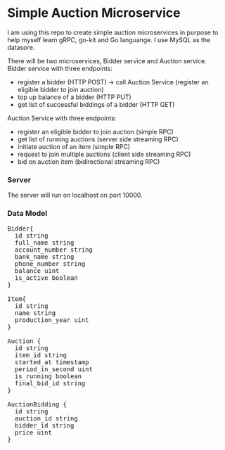# Simple Auction Microservice

I am using this repo to create simple auction microservices in purpose to help myself learn gRPC, go-kit and Go languange. I use MySQL as the datasore.

There will be two microservices, Bidder service and Auction service.\
Bidder service with three endpoints:
- register a bidder (HTTP POST) -> call Auction Service (register an eligible bidder to join auction)
- top up balance of a bidder (HTTP PUT)
- get list of successful biddings of a bidder (HTTP GET)

Auction Service with three endpoints:
- register an eligible bidder to join auction (simple RPC)
- get list of running auctions (server side streaming RPC)
- initiate auction of an item (simple RPC)
- request to join multiple auctions (client side streaming RPC)
- bid on auction item (bidirectional streaming RPC)

### Server
The server will run on localhost on port 10000.

### Data Model
<pre>
Bidder{
  id string
  full_name string
  account_number string
  bank_name string
  phone_number string
  balance uint
  is_active boolean
}

Item{
  id string
  name string
  production_year uint
}

Auction {
  id string
  item_id string
  started_at timestamp
  period_in_second uint
  is_running boolean
  final_bid_id string
}

AuctionBidding {
  id string
  auction_id string
  bidder_id string
  price uint
}
</pre>
